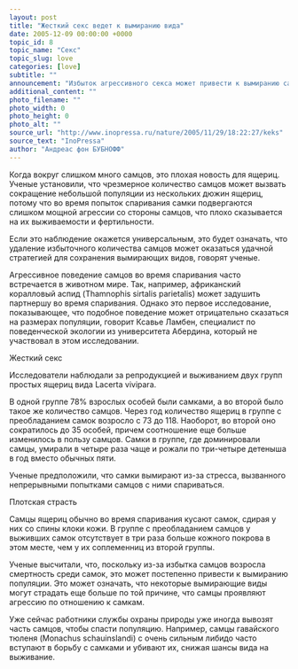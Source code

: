 ```yaml
---
layout: post
title: "Жесткий секс ведет к вымиранию вида"
date: 2005-12-09 00:00:00 +0000
topic_id: 8
topic_name: "Секс"
topic_slug: love
categories: [love]
subtitle: ""
announcement: "Избыток агрессивного секса может привести к вымиранию самок ящериц."
additional_content: ""
photo_filename: ""
photo_width: 0
photo_height: 0
photo_alt: ""
source_url: "http://www.inopressa.ru/nature/2005/11/29/18:22:27/keks"
source_text: "InoPressa"
author: "Андреас фон БУБНОФФ"
---
```

Когда вокруг слишком много самцов, это плохая новость для ящериц. Ученые установили, что чрезмерное количество самцов может вызвать сокращение небольшой популяции из нескольких дюжин ящериц, потому что во время попыток спаривания самки подвергаются слишком мощной агрессии со стороны самцов, что плохо сказывается на их выживаемости и фертильности.

Если это наблюдение окажется универсальным, это будет означать, что удаление избыточного количества самцов может оказаться удачной стратегией для сохранения вымирающих видов, говорят ученые.

Агрессивное поведение самцов во время спаривания часто встречается в животном мире. Так, например, африканский коралловый аспид (Thamnophis sirtalis parietalis) может задушить партнершу во время спаривания. Однако это первое исследование, показывающее, что подобное поведение может отрицательно сказаться на размерах популяции, говорит Ксавье Ламбен, специалист по поведенческой экологии из университета Абердина, который не участвовал в этом исследовании.

Жесткий секс

Исследователи наблюдали за репродукцией и выживанием двух групп простых ящериц вида Lacerta vivipara.

В одной группе 78% взрослых особей были самками, а во второй было такое же количество самцов. Через год количество ящериц в группе с преобладанием самок возросло с 73 до 118. Наоборот, во второй оно сократилось до 35 особей, причем соотношение еще больше изменилось в пользу самцов. Самки в группе, где доминировали самцы, умирали в четыре раза чаще и рожали по три-четыре детеныша в год вместо обычных пяти.

Ученые предположили, что самки вымирают из-за стресса, вызванного непрерывными попытками самцов с ними спариваться.

Плотская страсть

Самцы ящериц обычно во время спаривания кусают самок, сдирая у них со спины клоки кожи. В группе с преобладанием самцов у выживших самок отсутствует в три раза больше кожного покрова в этом месте, чем у их соплеменниц из второй группы.

Ученые высчитали, что, поскольку из-за избытка самцов возросла смертность среди самок, это может постепенно привести к вымиранию популяции. Это может означать, что некоторые вымирающие виды могут страдать еще больше по той причине, что самцы проявляют агрессию по отношению к самкам.

Уже сейчас работники службы охраны природы уже иногда вывозят часть самцов, чтобы спасти популяцию. Например, самцы гавайского тюленя (Monachus schauinslandi) с очень сильным либидо часто вступают в борьбу с самками и убивают их, снижая шансы вида на выживание.

